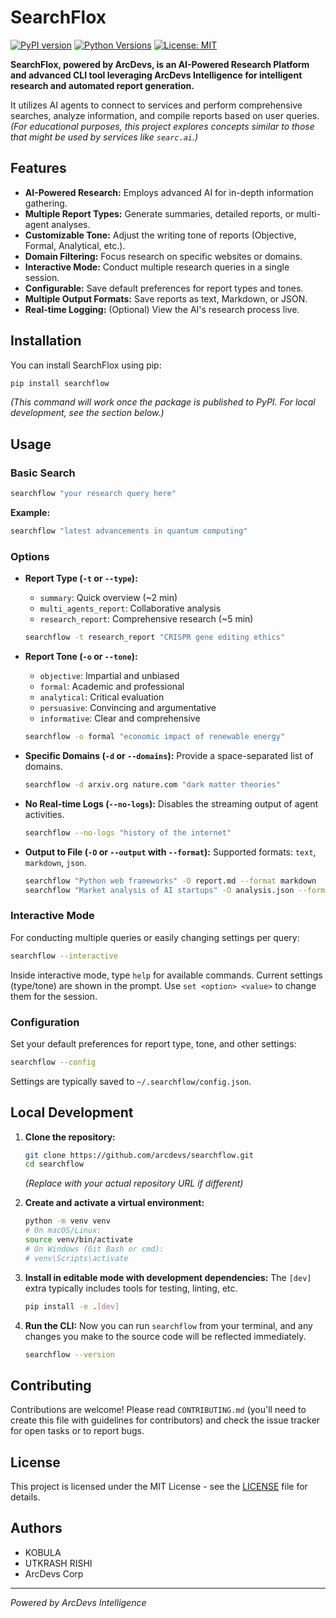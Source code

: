 # SearchFlox

[![PyPI version](https://badge.fury.io/py/searchflow.svg)](https://badge.fury.io/py/searchflow)
[![Python Versions](https://img.shields.io/pypi/pyversions/searchflow.svg)](https://pypi.org/project/searchflow/)
[![License: MIT](https://img.shields.io/badge/License-MIT-yellow.svg)](https://opensource.org/licenses/MIT)

**SearchFlox, powered by ArcDevs, is an AI-Powered Research Platform and advanced CLI tool leveraging ArcDevs Intelligence for intelligent research and automated report generation.**

It utilizes AI agents to connect to services and perform comprehensive searches, analyze information, and compile reports based on user queries.
*(For educational purposes, this project explores concepts similar to those that might be used by services like `searc.ai`.)*

## Features

*   **AI-Powered Research:** Employs advanced AI for in-depth information gathering.
*   **Multiple Report Types:** Generate summaries, detailed reports, or multi-agent analyses.
*   **Customizable Tone:** Adjust the writing tone of reports (Objective, Formal, Analytical, etc.).
*   **Domain Filtering:** Focus research on specific websites or domains.
*   **Interactive Mode:** Conduct multiple research queries in a single session.
*   **Configurable:** Save default preferences for report types and tones.
*   **Multiple Output Formats:** Save reports as text, Markdown, or JSON.
*   **Real-time Logging:** (Optional) View the AI's research process live.

## Installation

You can install SearchFlox using pip:

```bash
pip install searchflow
```

*(This command will work once the package is published to PyPI. For local development, see the section below.)*

## Usage

### Basic Search

```bash
searchflow "your research query here"
```

**Example:**

```bash
searchflow "latest advancements in quantum computing"
```

### Options

*   **Report Type (`-t` or `--type`):**
    *   `summary`: Quick overview (~2 min)
    *   `multi_agents_report`: Collaborative analysis
    *   `research_report`: Comprehensive research (~5 min)
    ```bash
    searchflow -t research_report "CRISPR gene editing ethics"
    ```

*   **Report Tone (`-o` or `--tone`):**
    *   `objective`: Impartial and unbiased
    *   `formal`: Academic and professional
    *   `analytical`: Critical evaluation
    *   `persuasive`: Convincing and argumentative
    *   `informative`: Clear and comprehensive
    ```bash
    searchflow -o formal "economic impact of renewable energy"
    ```

*   **Specific Domains (`-d` or `--domains`):**
    Provide a space-separated list of domains.
    ```bash
    searchflow -d arxiv.org nature.com "dark matter theories"
    ```

*   **No Real-time Logs (`--no-logs`):**
    Disables the streaming output of agent activities.
    ```bash
    searchflow --no-logs "history of the internet"
    ```

*   **Output to File (`-O` or `--output` with `--format`):**
    Supported formats: `text`, `markdown`, `json`.
    ```bash
    searchflow "Python web frameworks" -O report.md --format markdown
    searchflow "Market analysis of AI startups" -O analysis.json --format json
    ```

### Interactive Mode

For conducting multiple queries or easily changing settings per query:

```bash
searchflow --interactive
```

Inside interactive mode, type `help` for available commands.
Current settings (type/tone) are shown in the prompt. Use `set <option> <value>` to change them for the session.

### Configuration

Set your default preferences for report type, tone, and other settings:

```bash
searchflow --config
```

Settings are typically saved to `~/.searchflow/config.json`.

## Local Development

1.  **Clone the repository:**
    ```bash
    git clone https://github.com/arcdevs/searchflow.git
    cd searchflow
    ```
    *(Replace with your actual repository URL if different)*

2.  **Create and activate a virtual environment:**
    ```bash
    python -m venv venv
    # On macOS/Linux:
    source venv/bin/activate
    # On Windows (Git Bash or cmd):
    # venv\Scripts\activate
    ```

3.  **Install in editable mode with development dependencies:**
    The `[dev]` extra typically includes tools for testing, linting, etc.
    ```bash
    pip install -e .[dev]
    ```

4.  **Run the CLI:**
    Now you can run `searchflow` from your terminal, and any changes you make to the source code will be reflected immediately.
    ```bash
    searchflow --version
    ```

## Contributing

Contributions are welcome! Please read `CONTRIBUTING.md` (you'll need to create this file with guidelines for contributors) and check the issue tracker for open tasks or to report bugs.

## License

This project is licensed under the MIT License - see the [LICENSE](LICENSE) file for details.

## Authors

*   KOBULA
*   UTKRASH RISHI
*   ArcDevs Corp

---
*Powered by ArcDevs Intelligence*
